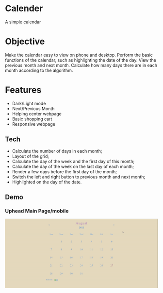 # Calender
A simple calendar
# Objective
Make the calendar easy to view on phone and desktop. Perform the basic functions of the calendar, such as highlighting the date of the day. View the previous month and next month. Calculate how many days there are in each month according to the algorithm.
# Features
- Dark/Light mode
- Next/Previous Month
- Helping center webpage
- Basic shopping cart
- Responsive webpage
## Tech
- Calculate the number of days in each month;
- Layout of the grid;
- Calculate the day of the week and the first day of this month;
- Calculate the day of the week on the last day of each month;
- Render a few days before the first day of the month;
- Switch the left and right button to previous month and next month;
- Highlighted on the day of the date.

## Demo
  ### Uphead Main Page/mobile                                                           
![image](https://github.com/AuroraDai/Calender/blob/main/gif/calen.gif)
